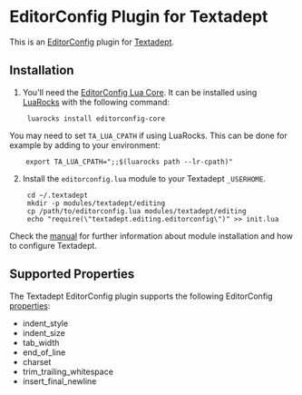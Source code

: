 # EditorConfig Plugin for Textadept

This is an [EditorConfig] plugin for [Textadept].

## Installation

1. You'll need the [EditorConfig Lua Core]. It can be installed using
[LuaRocks] with the following command:

        luarocks install editorconfig-core

  You may need to set `TA_LUA_CPATH` if using LuaRocks. This can be done for
  example by adding to your environment:

        export TA_LUA_CPATH=";;$(luarocks path --lr-cpath)"


2. Install the `editorconfig.lua` module to your Textadept `_USERHOME`.

        cd ~/.textadept
        mkdir -p modules/textadept/editing
        cp /path/to/editorconfig.lua modules/textadept/editing
        echo "require(\"textadept.editing.editorconfig\")" >> init.lua

Check the [manual] for further information about module installation and how
to configure Textadept.

## Supported Properties

The Textadept EditorConfig plugin supports the following EditorConfig
[properties]:

* indent_style
* indent_size
* tab_width
* end_of_line
* charset
* trim_trailing_whitespace
* insert_final_newline

[EditorConfig]: https://editorconfig.org
[EditorConfig Lua Core]: https://github.com/editorconfig/editorconfig-core-lua
[properties]: https://editorconfig.org/#supported-properties
[LuaRocks]: https://luarocks.org/
[Textadept]: https://foicica.com/textadept
[manual]: https://foicica.com/textadept/manual.html#Modules
